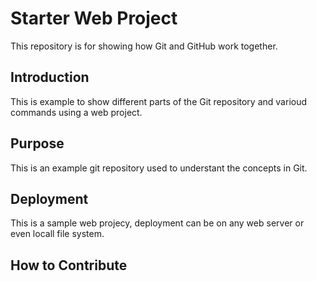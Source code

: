 # Starter Web Project

This repository is for showing how Git and GitHub work together.

## Introduction
This is example to show different parts of the Git repository and varioud commands using a web project.

## Purpose

This is an example git repository used to understant the concepts in Git.


## Deployment

This is a sample web projecy, deployment can be on any web server or even locall file system.

## How to Contribute